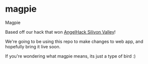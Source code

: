 # magpie
Magpie

Based off our hack that won [AngelHack Silivon Valley](http://angelhack.com/hackathon/silicon-valley-2015/)!

We're going to be using this repo to make changes to web app, and hopefully bring it live soon.

If you're wondering what magpie means, its just a type of bird :)
